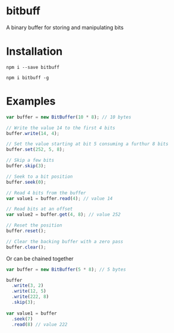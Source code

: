 # bitbuff
A binary buffer for storing and manipulating bits

# Installation
```
npm i --save bitbuff
```

```
npm i bitbuff -g
```

# Examples
```javascript
var buffer = new BitBuffer(10 * 8); // 10 bytes

// Write the value 14 to the first 4 bits
buffer.write(14, 4);

// Set the value starting at bit 5 consuming a furthur 8 bits
buffer.set(252, 5, 8);

// Skip a few bits
buffer.skip(3);

// Seek to a bit position
buffer.seek(0);

// Read 4 bits from the buffer
var value1 = buffer.read(4); // value 14

// Read bits at an offset
var value2 = buffer.get(4, 8); // value 252

// Reset the position
buffer.reset();

// Clear the backing buffer with a zero pass
buffer.clear();
```

Or can be chained together

```javascript
var buffer = new BitBuffer(5 * 8); // 5 bytes

buffer
  .write(3, 2)
  .write(12, 5)
  .write(222, 8)
  .skip(3);
  
var value1 = buffer
  .seek(7)
  .read(8) // value 222
```
